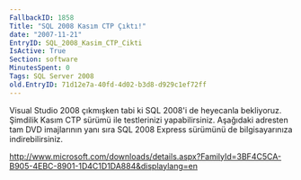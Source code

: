 ```yaml
---
FallbackID: 1858
Title: "SQL 2008 Kasım CTP Çıktı!"
date: "2007-11-21"
EntryID: SQL_2008_Kasim_CTP_Cikti
IsActive: True
Section: software
MinutesSpent: 0
Tags: SQL Server 2008
old.EntryID: 71d12e7a-40fd-4d02-b3d8-d929c1ef72ff
---
```

Visual Studio 2008 çıkmışken tabi ki SQL 2008'i de heyecanla bekliyoruz.
Şimdilik Kasım CTP sürümü ile testlerinizi yapabilirsiniz. Aşağıdaki
adresten tam DVD imajlarının yanı sıra SQL 2008 Express sürümünü de
bilgisayarınıza indirebilirsiniz.

<http://www.microsoft.com/downloads/details.aspx?FamilyId=3BF4C5CA-B905-4EBC-8901-1D4C1D1DA884&displaylang=en>


